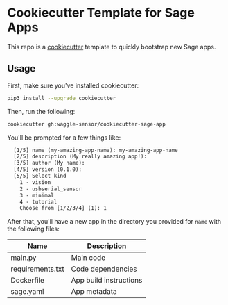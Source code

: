 # Cookiecutter Template for Sage Apps

This repo is a [cookiecutter](https://github.com/cookiecutter/cookiecutter) template to quickly bootstrap new Sage apps.

## Usage

First, make sure you've installed cookiecutter:

```sh
pip3 install --upgrade cookiecutter
```

Then, run the following:

```sh
cookiecutter gh:waggle-sensor/cookiecutter-sage-app
```

You'll be prompted for a few things like:

```txt
  [1/5] name (my-amazing-app-name): my-amazing-app-name
  [2/5] description (My really amazing app!):
  [3/5] author (My name):
  [4/5] version (0.1.0):
  [5/5] Select kind
    1 - vision
    2 - usbserial_sensor
    3 - minimal
    4 - tutorial
    Choose from [1/2/3/4] (1): 1
```

After that, you'll have a new app in the directory you provided for `name` with the following files:

| Name | Description |
|------|-------------|
| main.py | Main code |
| requirements.txt | Code dependencies |
| Dockerfile | App build instructions |
| sage.yaml | App metadata |
